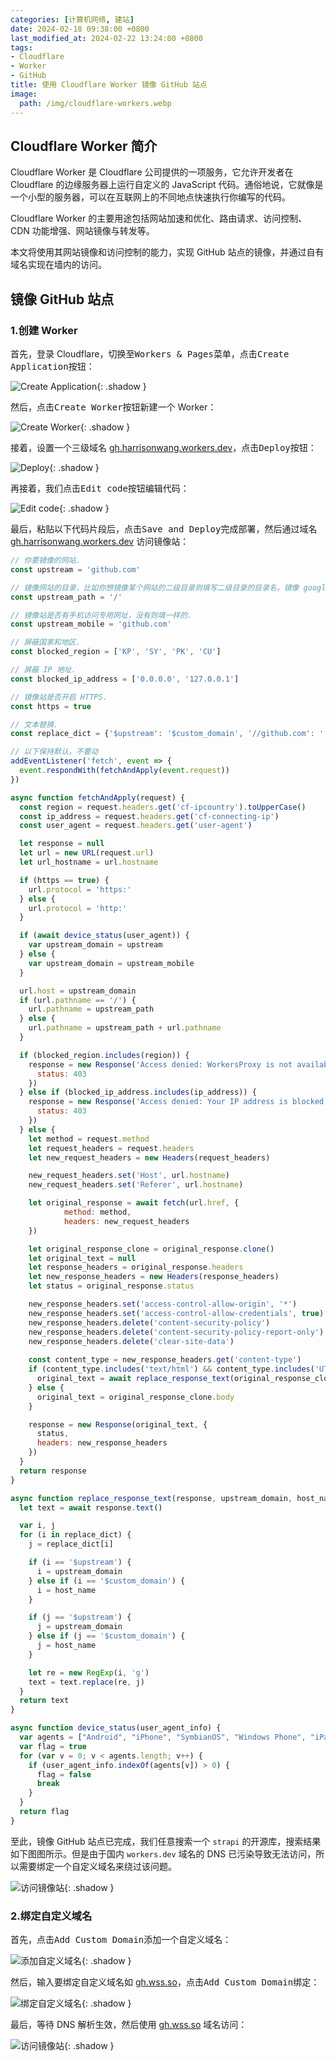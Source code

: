 ```yaml
---
categories: [计算机网络, 建站]
date: 2024-02-18 09:38:00 +0800
last_modified_at: 2024-02-22 13:24:00 +0800
tags:
- Cloudflare
- Worker
- GitHub
title: 使用 Cloudflare Worker 镜像 GitHub 站点
image:
  path: /img/cloudflare-workers.webp
---
```


## Cloudflare Worker 简介

Cloudflare Worker 是 Cloudflare 公司提供的一项服务，它允许开发者在 Cloudflare 的边缘服务器上运行自定义的 JavaScript 代码。通俗地说，它就像是一个小型的服务器，可以在互联网上的不同地点快速执行你编写的代码。

Cloudflare Worker 的主要用途包括网站加速和优化、路由请求、访问控制、CDN 功能增强、网站镜像与转发等。

本文将使用其网站镜像和访问控制的能力，实现 GitHub 站点的镜像，并通过自有域名实现在墙内的访问。

## 镜像 GitHub 站点

### 1.创建 Worker

首先，登录 Cloudflare，切换至<kbd>Workers & Pages</kbd>菜单，点击<kbd>Create Application</kbd>按钮：

![Create Application](/img/image-20240218103029571.webp){: .shadow }

然后，点击<kbd>Create Worker</kbd>按钮新建一个 Worker：

![Create Worker](/img/image-20240218103511253.webp){: .shadow }

接着，设置一个三级域名 [gh.harrisonwang.workers.dev](https://gh.harrisonwang.workers.dev)，点击<kbd>Deploy</kbd>按钮：

![Deploy](/img/image-20240218103833961.webp){: .shadow }

再接着，我们点击<kbd>Edit code</kbd>按钮编辑代码：

![Edit code](/img/image-20240218104251119.webp){: .shadow }

最后，粘贴以下代码片段后，点击<kbd>Save and Deploy</kbd>完成部署，然后通过域名 [gh.harrisonwang.workers.dev](https://gh.harrisonwang.workers.dev) 访问镜像站：

```javascript
// 你要镜像的网站.
const upstream = 'github.com'

// 镜像网站的目录，比如你想镜像某个网站的二级目录则填写二级目录的目录名，镜像 google 用不到，默认即可.
const upstream_path = '/'

// 镜像站是否有手机访问专用网址，没有则填一样的.
const upstream_mobile = 'github.com'

// 屏蔽国家和地区.
const blocked_region = ['KP', 'SY', 'PK', 'CU']

// 屏蔽 IP 地址.
const blocked_ip_address = ['0.0.0.0', '127.0.0.1']

// 镜像站是否开启 HTTPS.
const https = true

// 文本替换.
const replace_dict = {'$upstream': '$custom_domain', '//github.com': ''}

// 以下保持默认，不要动
addEventListener('fetch', event => {
  event.respondWith(fetchAndApply(event.request))
})

async function fetchAndApply(request) {
  const region = request.headers.get('cf-ipcountry').toUpperCase()
  const ip_address = request.headers.get('cf-connecting-ip')
  const user_agent = request.headers.get('user-agent')

  let response = null
  let url = new URL(request.url)
  let url_hostname = url.hostname

  if (https == true) {
    url.protocol = 'https:'
  } else {
    url.protocol = 'http:'
  }

  if (await device_status(user_agent)) {
    var upstream_domain = upstream
  } else {
    var upstream_domain = upstream_mobile
  }

  url.host = upstream_domain
  if (url.pathname == '/') {
    url.pathname = upstream_path
  } else {
    url.pathname = upstream_path + url.pathname
  }

  if (blocked_region.includes(region)) {
    response = new Response('Access denied: WorkersProxy is not available in your region yet.', {
      status: 403
    })
  } else if (blocked_ip_address.includes(ip_address)) {
    response = new Response('Access denied: Your IP address is blocked by WorkersProxy.', {
      status: 403
    })
  } else {
    let method = request.method
    let request_headers = request.headers
    let new_request_headers = new Headers(request_headers)

    new_request_headers.set('Host', url.hostname)
    new_request_headers.set('Referer', url.hostname)

    let original_response = await fetch(url.href, {
            method: method,
            headers: new_request_headers
    })

    let original_response_clone = original_response.clone()
    let original_text = null
    let response_headers = original_response.headers
    let new_response_headers = new Headers(response_headers)
    let status = original_response.status

    new_response_headers.set('access-control-allow-origin', '*')
    new_response_headers.set('access-control-allow-credentials', true)
    new_response_headers.delete('content-security-policy')
    new_response_headers.delete('content-security-policy-report-only')
    new_response_headers.delete('clear-site-data')
    
    const content_type = new_response_headers.get('content-type')
    if (content_type.includes('text/html') && content_type.includes('UTF-8')) {
      original_text = await replace_response_text(original_response_clone, upstream_domain, url_hostname)
    } else {
      original_text = original_response_clone.body
    }

    response = new Response(original_text, {
      status,
      headers: new_response_headers
    })
  }
  return response
}

async function replace_response_text(response, upstream_domain, host_name) {
  let text = await response.text()

  var i, j
  for (i in replace_dict) {
    j = replace_dict[i]

    if (i == '$upstream') {
      i = upstream_domain
    } else if (i == '$custom_domain') {
      i = host_name
    }

    if (j == '$upstream') {
      j = upstream_domain
    } else if (j == '$custom_domain') {
      j = host_name
    }

    let re = new RegExp(i, 'g')
    text = text.replace(re, j)
  }
  return text
}

async function device_status(user_agent_info) {
  var agents = ["Android", "iPhone", "SymbianOS", "Windows Phone", "iPad", "iPod"]
  var flag = true
  for (var v = 0; v < agents.length; v++) {
    if (user_agent_info.indexOf(agents[v]) > 0) {
      flag = false
      break
    }
  }
  return flag
}
```

至此，镜像 GitHub 站点已完成，我们任意搜索一个 `strapi` 的开源库，搜索结果如下图图所示。但是由于国内 `workers.dev` 域名的 DNS 已污染导致无法访问，所以需要绑定一个自定义域名来绕过该问题。

![访问镜像站](/img/image-20240218105000144.webp){: .shadow }

### 2.绑定自定义域名

首先，点击<kbd>Add Custom Domain</kbd>添加一个自定义域名：

![添加自定义域名](/img/image-20240218110021092.webp){: .shadow }

然后，输入要绑定自定义域名如 [gh.wss.so](https://gh.wss.so)，点击<kbd>Add Custom Domain</kbd>绑定：

![绑定自定义域名](/img/image-20240218110354890.webp){: .shadow }

最后，等待 DNS 解析生效，然后使用 [gh.wss.so](https://gh.wss.so) 域名访问：

![访问镜像站](/img/image-20240218111050210.webp){: .shadow }
